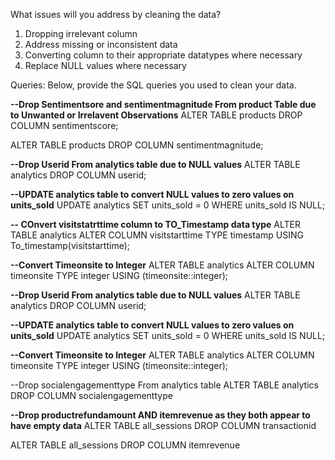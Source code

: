 What issues will you address by cleaning the data?
1. Dropping irrelevant column
2. Address missing or inconsistent data
3. Converting column to their appropriate datatypes where necessary
4. Replace NULL values where necessary




Queries:
Below, provide the SQL queries you used to clean your data.

**--Drop  Sentimentsore and sentimentmagnitude From product Table due to Unwanted or Irrelavent Observations**
ALTER TABLE products
DROP COLUMN sentimentscore;

ALTER TABLE products
DROP COLUMN sentimentmagnitude;

**--Drop Userid From analytics table due to NULL values**
ALTER TABLE analytics
DROP COLUMN userid;

**--UPDATE analytics table to convert NULL values to zero values on units_sold**
UPDATE analytics
SET units_sold = 0
WHERE units_sold IS NULL;


**-- COnvert visitstatrttime column  to TO_Timestamp data type**
ALTER TABLE analytics
ALTER COLUMN visitstarttime TYPE timestamp
USING To_timestamp(visitstarttime);


**--Convert Timeonsite to Integer**
ALTER TABLE analytics ALTER COLUMN timeonsite TYPE integer USING (timeonsite::integer);


**--Drop Userid From analytics table due to NULL values**
ALTER TABLE analytics
DROP COLUMN userid;

**--UPDATE analytics table to convert NULL values to zero values on units_sold**
UPDATE analytics
SET units_sold = 0
WHERE units_sold IS NULL;




**--Convert Timeonsite to Integer**
ALTER TABLE analytics ALTER COLUMN timeonsite TYPE integer USING (timeonsite::integer);

--Drop socialengagementtype From analytics table
ALTER TABLE analytics
DROP COLUMN socialengagementtype


**--Drop productrefundamount AND itemrevenue as they both appear to have empty data**
ALTER TABLE all_sessions
DROP COLUMN transactionid

ALTER TABLE all_sessions
DROP COLUMN itemrevenue
